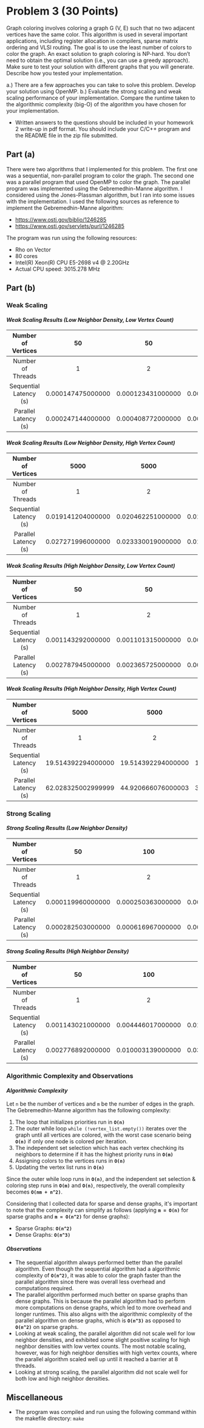 # Problem 3 (30 Points)

Graph coloring involves coloring a graph G (V, E) such that no two adjacent vertices have the same color. This algorithm is used in several important applications, including register allocation in compilers, sparse matrix ordering and VLSI routing. The goal is to use the least number of colors to color the graph. An exact solution to graph coloring is NP-hard. You don’t need to obtain the optimal solution (i.e., you can use a greedy approach). Make sure to test your solution with different graphs that you will generate. Describe how you tested your implementation.

a.) There are a few approaches you can take to solve this problem. Develop your solution using OpenMP.
b.) Evaluate the strong scaling and weak scaling performance of your implementation. Compare the runtime taken to the algorithmic complexity (big-O) of the algorithm you have chosen for your implementation. 

* Written answers to the questions should be included in your homework 2 write-up in pdf format. You should include your C/C++ program and the README file in the zip file submitted.

## Part (a)

There were two algorithms that I implemented for this problem. The first one was a sequential, non-parallel program to color the graph. The second one was a parallel program that used OpenMP to color the graph. The parallel program was implemented using the Gebremedhin-Manne algorithm. I considered using the Jones-Plassman algorithm, but I ran into some issues with the implementation. I used the following sources as reference to implement the Gebremedhin-Manne algorithm:
- https://www.osti.gov/biblio/1246285
- https://www.osti.gov/servlets/purl/1246285

The program was run using the following resources:
- Rho on Vector
- 80 cores
- Intel(R) Xeon(R) CPU E5-2698 v4 @ 2.20GHz
- Actual CPU speed: 3015.278 MHz

## Part (b)

### Weak Scaling
#### *Weak Scaling Results (Low Neighbor Density, Low Vertex Count)*

|   Number of Vertices   	|         50        	|         50        	|         50        	|         50        	|         50        	|         50        	|         50        	|         50        	|
|:----------------------:	|:-----------------:	|:-----------------:	|:-----------------:	|:-----------------:	|:-----------------:	|:-----------------:	|:-----------------:	|:-----------------:	|
|    Number of Threads   	|         1         	|         2         	|         4         	|         8         	|         16        	|         32        	|         64        	|        128        	|
| Sequential Latency (s) 	| 0.000147475000000 	| 0.000123431000000 	| 0.000219751000000 	| 0.000135177000000 	| 0.000131705000000 	| 0.000161019000000 	| 0.000193656000000 	| 0.000216418000000 	|
| Parallel Latency (s)   	| 0.000247144000000 	| 0.000408772000000 	| 0.000553714000000 	| 0.000990607000000 	| 0.001505155000000 	| 0.002321689000000 	| 0.004029204000000 	| 0.009183830000000 	|

#### *Weak Scaling Results (Low Neighbor Density, High Vertex Count)*

|   Number of Vertices   	|        5000       	|        5000       	|        5000       	|        5000       	|        5000       	|        5000       	|        5000       	|        5000       	|
|:----------------------:	|:-----------------:	|:-----------------:	|:-----------------:	|:-----------------:	|:-----------------:	|:-----------------:	|:-----------------:	|:-----------------:	|
|    Number of Threads   	|         1         	|         2         	|         4         	|         8         	|         16        	|         32        	|         64        	|        128        	|
| Sequential Latency (s) 	| 0.019141204000000 	| 0.020462251000000 	| 0.018466747000000 	| 0.017000681000000 	| 0.021097227000000 	| 0.021336284000000 	| 0.021267299000000 	| 0.017734126000000 	|
| Parallel Latency (s)   	| 0.027271996000000 	| 0.023330019000000 	| 0.019376828000000 	| 0.023762920000000 	| 0.029977729000000 	| 0.030018244000000 	| 0.036650816000000 	| 0.046117249000000 	|

#### *Weak Scaling Results (High Neighbor Density, Low Vertex Count)*

|   Number of Vertices   	|         50        	|         50        	|         50        	|         50        	|         50        	|         50        	|         50        	|         50        	|
|:----------------------:	|:-----------------:	|:-----------------:	|:-----------------:	|:-----------------:	|:-----------------:	|:-----------------:	|:-----------------:	|:-----------------:	|
|    Number of Threads   	|         1         	|         2         	|         4         	|         8         	|         16        	|         32        	|         64        	|        128        	|
| Sequential Latency (s) 	| 0.001143292000000 	| 0.001101315000000 	| 0.001098681000000 	| 0.001091475000000 	| 0.001067719000000 	| 0.001267272000000 	| 0.001109860000000 	| 0.001129597000000 	|
| Parallel Latency (s)   	| 0.002787945000000 	| 0.002365725000000 	| 0.002382072000000 	| 0.002818613000000 	| 0.003771817000000 	| 0.005091095000000 	| 0.008057402000000 	| 0.019890172000000 	|

#### *Weak Scaling Results (High Neighbor Density, High Vertex Count)*

|   Number of Vertices   	|        5000        	|        5000        	|        5000        	|        5000        	|        5000        	|        5000        	|        5000        	|        5000        	|
|:----------------------:	|:------------------:	|:------------------:	|:------------------:	|:------------------:	|:------------------:	|:------------------:	|:------------------:	|:------------------:	|
|    Number of Threads   	|          1         	|          2         	|          4         	|          8         	|         16         	|         32         	|         64         	|         128        	|
| Sequential Latency (s) 	| 19.514392294000000 	| 19.514392294000000 	| 19.514392294000000 	| 19.514392294000000 	| 19.514392294000000 	| 19.514392294000000 	| 19.514392294000000 	| 19.514392294000000 	|
| Parallel Latency (s)   	| 62.028325002999999 	| 44.920666076000003 	| 34.433435312000000 	| 30.521134642000000 	| 29.908935541000002 	| 28.246148859000002 	| 29.340540300000001 	| 30.125050165000001 	|


### Strong Scaling
#### *Strong Scaling Results (Low Neighbor Density)*

|   Number of Vertices   	|         50        	|        100        	|        200        	|        400        	|        800        	|        1600       	|        3200       	|        6400       	|
|:----------------------:	|:-----------------:	|:-----------------:	|:-----------------:	|:-----------------:	|:-----------------:	|:-----------------:	|:-----------------:	|:-----------------:	|
|    Number of Threads   	|         1         	|         2         	|         4         	|         8         	|         16        	|         32        	|         64        	|        128        	|
| Sequential Latency (s) 	| 0.000119960000000 	| 0.000250363000000 	| 0.000573653000000 	| 0.001131919000000 	| 0.002555596000000 	| 0.004861588000000 	| 0.010552855000000 	| 0.022072515000000 	|
| Parallel Latency (s)   	| 0.000282503000000 	| 0.000616967000000 	| 0.000988593000000 	| 0.002338956000000 	| 0.005553444000000 	| 0.012509572000000 	| 0.024726601000000 	| 0.053921053000000 	|

#### *Strong Scaling Results (High Neighbor Density)*

|   Number of Vertices   	|         50        	|        100        	|        200        	|        400        	|        800        	|        1600       	|        3200        	|        6400        	|
|:----------------------:	|:-----------------:	|:-----------------:	|:-----------------:	|:-----------------:	|:-----------------:	|:-----------------:	|:------------------:	|:------------------:	|
|    Number of Threads   	|         1         	|         2         	|         4         	|         8         	|         16        	|         32        	|         64         	|         128        	|
| Sequential Latency (s) 	| 0.001143021000000 	| 0.004446017000000 	| 0.018232367000000 	| 0.080539635000000 	| 0.356109796000000 	| 1.616247782000000 	|  7.312984351000000 	| 32.849850363000002 	|
| Parallel Latency (s)   	| 0.002776892000000 	| 0.010003139000000 	| 0.033789319000000 	| 0.144835970000000 	| 0.613463176000000 	| 2.670794211000000 	| 11.785003091000000 	| 49.053064049000000 	|

### Algorithmic Complexity and Observations

#### *Algorithmic Complexity*
Let `n` be the number of vertices and `m` be the number of edges in the graph. The Gebremedhin-Manne algorithm has the following complexity:
1. The loop that initializes priorities run in **`O(n)`**
2. The outer while loop `while (!vertex_list.empty())` iterates over the graph until all vertices are colored, with the worst case scenario being **`O(n)`** if only one node is colored per iteration.
3. The independent set selection which has each vertex chechking its neighbors to determine if it has the highest priority runs in **`O(m)`**
4. Assigning colors to the vertices runs in **`O(n)`**
5. Updating the vertex list runs in **`O(n)`**

Since the outer while loop runs in **`O(n)`**, and the independent set selection & coloring step runs in **`O(m)`** and **`O(n)`**, respectively, the overall complexity becomes **`O(nm + n^2)`**.

Considering that I collected data for sparse and dense graphs, it's important to note that the complexity can simplify as follows (applying **`m = O(n)`** for sparse graphs and **`m = O(n^2)`** for dense graphs):

- Sparse Graphs: **`O(n^2)`**
- Dense Graphs: **`O(n^3)`**

#### *Observations*
- The sequential algorithm always performed better than the parallel algorithm. Even though the sequential algorithm had a algorithmic complexity of **`O(n^2)`**, it was able to color the graph faster than the parallel algorithm since there was overall less overhead and computations required.
- The parallel algorithm performed much better on sparse graphs than dense graphs. This is because the parallel algorithm had to perform more computations on dense graphs, which led to more overhead and longer runtimes. This also aligns with the algorithmic complexity of the parallel algorithm on dense graphs, which is **`O(n^3)`** as opposed to **`O(n^2)`** on sparse graphs.
- Looking at weak scaling, the parallel algorithm did not scale well for low neighbor densities, and exhibited some slight positive scaling for high neghbor densities with low vertex counts. The most notable scaling, however, was for high neighbor densities with high vertex counts, where the parallel algorithm scaled well up until it reached a barrier at 8 threads.
- Looking at strong scaling, the parallel algorithm did not scale well for both low and high neighbor densities.

## Miscellaneous
- The program was compiled and run using the following command within the makefile directory:
```make```